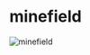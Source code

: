 # minefield

![minefield](https://user-images.githubusercontent.com/53340410/104846628-3e75c900-58ba-11eb-86ba-5f3993b6dd8c.gif)
